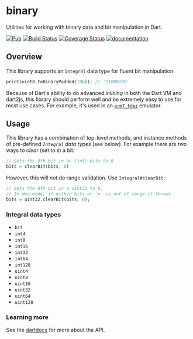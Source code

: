 # binary

Utilities for working with binary data and bit manipulation in Dart.

[![Pub](https://img.shields.io/pub/v/binary.svg)](https://pub.dartlang.org/packages/binary)
[![Build Status](https://travis-ci.org/matanlurey/gba.dart.svg?branch=master)](https://travis-ci.org/matanlurey/gba.dart)
[![Coverage Status](https://coveralls.io/repos/github/matanlurey/gba.dart/badge.svg?branch=master)](https://coveralls.io/github/matanlurey/gba.dart?branch=master)
[![documentation](https://img.shields.io/badge/Documentation-dart_dev-blue.svg)](https://www.dartdocs.org/documentation/binary/latest)

## Overview

This library supports an `Integral` data type for fluent bit manipulation:

```dart
print(uint8.toBinaryPadded(196)); // '11000100'
```

Because of Dart's ability to do advanced *inlining* in both the Dart VM and
dart2js, this library should perform well and be extremely easy to use for most
use cases. For example, it's used in an [`arm7_tdmi`][arm7_tdmi] emulator.

[arm7_tdmi]: https://pub.dartlang.org/packages/arm7_tdmi

## Usage

This library has a combination of top-level methods, and instance methods of
pre-defined _`Integral` data types_ (see below). For example there are two ways
to _clear_ (set to `0`) a bit:

```dart
// Sets the 0th bit in an (int) bits to 0
bits = clearBit(bits, 0)
```

However, this will _not_ do range validation. Use `Integral#clearBit`:

```dart
// Sets the 0th bit in a uint32 to 0.
// In dev-mode, if either bits or `n` is out of range it throws.
bits = uint32.clearBit(bits, 0);
```
### Integral data types

* `bit`
* `int4`
* `int8`
* `int16`
* `int32`
* `int64`
* `int128`
* `uint4`
* `uint8`
* `uint16`
* `uint32`
* `uint64`
* `uint128`

### Learning more

See the [dartdocs][] for more about the API.

[dartdocs]: https://www.dartdocs.org/documentation/binary/latest
